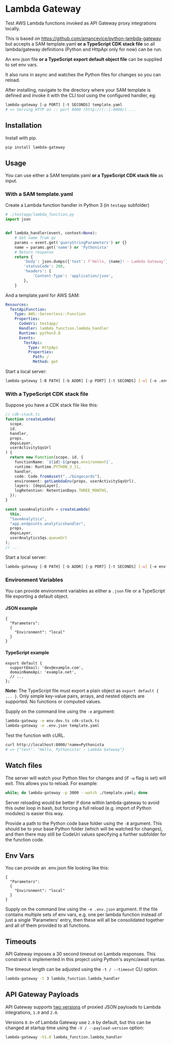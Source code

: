 # Lambda Gateway

Test AWS Lambda functions invoked as API Gateway proxy integrations locally.

This is based on https://github.com/amancevice/python-lambda-gateway but accepts a SAM template.yaml **or a TypeScript CDK stack file** so all lambda/gateway definitions (Python and HttpApi only for now) can be run.

An env json file **or a TypeScript export default object file** can be supplied to set env vars.

It also runs in async and watches the Python files for changes so you can reload.

After installing, navigate to the directory where your SAM template is defined and invoke it with the CLI tool using the configured handler, eg:

```bash
lambda-gateway [-p PORT] [-t SECONDS] template.yaml
# => Serving HTTP on :: port 8000 (http://[::]:8000/) ...
```

## Installation

Install with pip.

```bash
pip install lambda-gateway
```

## Usage

You can use either a SAM template.yaml **or a TypeScript CDK stack file** as input.

### With a SAM template.yaml

Create a Lambda function handler in Python 3 (in `testapp` subfolder)

```python
# ./testapp/lambda_function.py
import json


def lambda_handler(event, context=None):
    # Get name from qs
    params = event.get('queryStringParameters') or {}
    name = params.get('name') or 'Pythonista'
    # Return response
    return {
        'body': json.dumps({'text': f'Hello, {name}! ~ Lambda Gateway'}),
        'statusCode': 200,
        'headers': {
            'Content-Type': 'application/json',
        },
    }
```

And a template.yaml for AWS SAM:

```yaml
Resources:
  TestApiFunction:
    Type: AWS::Serverless::Function
    Properties:
      CodeUri: testapp/
      Handler: lambda_function.lambda_handler
      Runtime: python3.8
      Events:
        TestApi:
          Type: HttpApi
          Properties:
            Path: /
            Method: get
```

Start a local server:

```bash
lambda-gateway [-B PATH] [-b ADDR] [-p PORT] [-t SECONDS] [-w] [-e .env.json] template.yaml
```

### With a TypeScript CDK stack file

Suppose you have a CDK stack file like this:

```typescript
// cdk-stack.ts
function createLambda(
  scope,
  id,
  handler,
  props,
  depsLayer,
  userActivitySqsUrl
) {
  return new Function(scope, id, {
    functionName: `${id}-${props.environment}`,
    runtime: Runtime.PYTHON_3_11,
    handler,
    code: Code.fromAsset("../bingocards"),
    environment: getLambdaEnv(props, userActivitySqsUrl),
    layers: [depsLayer],
    logRetention: RetentionDays.THREE_MONTHS,
  });
}

const saveAnalyticsFn = createLambda(
  this,
  "SaveAnalytics",
  "app.endpoints.analyticshandler",
  props,
  depsLayer,
  userAnalyticsSqs.queueUrl
);
// ...
```

Start a local server:

```bash
lambda-gateway [-B PATH] [-b ADDR] [-p PORT] [-t SECONDS] [-w] [-e env.dev.ts] cdk-stack.ts
```

### Environment Variables

You can provide environment variables as either a `.json` file or a TypeScript file exporting a default object.

#### JSON example

```
{
  "Parameters":
  {
    "Environment": "local"
  }
}
```

#### TypeScript example

```
export default {
  supportEmail: 'dev@example.com',
  domainNameApi: 'example.net',
  // ...
};
```

**Note:** The TypeScript file must export a plain object as `export default { ... }`. Only simple key-value pairs, arrays, and nested objects are supported. No functions or computed values.

Supply on the command line using the `-e` argument:

```bash
lambda-gateway -e env.dev.ts cdk-stack.ts
lambda-gateway -e .env.json template.yaml
```

Test the function with cURL.

```bash
curl http://localhost:8000/?name=Pythonista
# => {"text": "Hello, Pythonista! ~ Lambda Gateway"}
```

## Watch files

The server will watch your Python files for changes and (if `-w` flag is set) will exit. This allows you to reload. For example:

```bash
while; do lambda-gateway -p 3000 --watch ./template.yaml; done
```

Server reloading would be better if done within lambda-gateway to avoid this outer loop in bash, but forcing a full reload (e.g. import of Python modules) is easier this way.

Provide a path to the Python code base folder using the `-B` argument. This should be to your base Python folder (which will be watched for changes), and then there may still be CodeUri values specifying a further subfolder for the function code.

## Env Vars

You can provide an .env.json file looking like this:

```
{
  "Parameters":
  {
    "Environment": "local"
  }
}
```

Supply on the command line using the `-e .env.json` argument. If the file contains multiple sets of env vars, e.g. one per lambda function instead of just a single 'Parameters' entry, then these will all be consolidated together and all of them provided to all functions.

## Timeouts

API Gateway imposes a 30 second timeout on Lambda responses. This constraint is implemented in this project using Python's async/await syntax.

The timeout length can be adjusted using the `-t / --timeout` CLI option.

```bash
lambda-gateway -t 3 lambda_function.lambda_handler
```

## API Gateway Payloads

API Gateway supports [two versions](https://docs.aws.amazon.com/apigateway/latest/developerguide/http-api-develop-integrations-lambda.html) of proxied JSON payloads to Lambda integrations, `1.0` and `2.0`.

Versions `0.8+` of Lambda Gateway use `2.0` by default, but this can be changed at startup time using the `-V / --payload-version` option:

```bash
lambda-gateway -V1.0 lambda_function.lambda_handler
```
